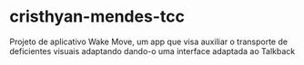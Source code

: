 # cristhyan-mendes-tcc
Projeto de aplicativo Wake Move, um app que visa auxiliar o transporte de deficientes visuais adaptando dando-o uma interface adaptada ao Talkback
